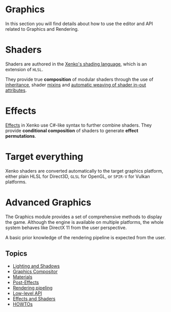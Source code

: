 # Graphics

In this section you will find details about how to use the editor and API related to Graphics and Rendering.

# Shaders

Shaders are authored in the [Xenko's shading language](effects-and-shaders/shading-language/index.md), which is an extension of `HLSL`.

They provide true **composition** of modular shaders through the use of [inheritance](effects-and-shaders/shading-language/classes-mixins-and-inheritance.md), shader [mixins](effects-and-shaders/shading-language/composition.md) and [automatic weaving of shader in-out attributes](effects-and-shaders/shading-language/automatic-shader-stage-input-output.md).

# Effects

[Effects](effects-and-shaders/effect-language.md) in Xenko use C#-like syntax to further combine shaders. They provide **conditional composition** of shaders to generate **effect permutations**.

# Target everything

Xenko shaders are converted automatically to the target graphics platform, either plain HLSL for Direct3D, `GLSL` for OpenGL, or `SPIR-V` for Vulkan platforms.

# Advanced Graphics

The Graphics module provides a set of comprehensive methods to display the game. Although the engine is available on multiple platforms, the whole system behaves like DirectX 11 from the user perspective.

A basic prior knowledge of the rendering pipeline is expected from the user.

## Topics

- [Lighting and Shadows](lighting-and-shadows/index.md)
- [Graphics Compositor](graphics-compositor/index.md)
- [Materials](materials/index.md)
- [Post-Effects](post-effects/index.md)
- [Rendering pipeling](rendering-pipeline/index.md)
- [Low-level API](low-level-api/index.md)
- [Effects and Shaders](effects-and-shaders/index.md)
- [HOWTOs](howtos/index.md)
